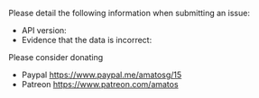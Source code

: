 Please detail the following information when submitting an issue:
* API version: 
* Evidence that the data is incorrect:

Please consider donating
* Paypal https://www.paypal.me/amatosg/15
* Patreon https://www.patreon.com/amatos